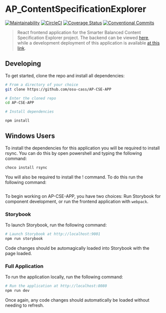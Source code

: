 # AP_ContentSpecificationExplorer

[![Maintainability](https://api.codeclimate.com/v1/badges/4edea55abd7592d015c4/maintainability)](https://codeclimate.com/github/osu-cass/AP-CSE-APP/maintainability)
[![CircleCI](https://circleci.com/gh/osu-cass/AP-CSE-APP.svg?style=svg)](https://circleci.com/gh/osu-cass/AP-CSE-APP)
[![Coverage Status](https://coveralls.io/repos/github/osu-cass/AP-CSE-APP/badge.svg?branch=dev)](https://coveralls.io/github/osu-cass/AP-CSE-APP?branch=dev)
[![Conventional Commits](https://img.shields.io/badge/Conventional%20Commits-1.0.0-yellow.svg)](https://conventionalcommits.org)

> React frontend application for the Smarter Balanced Content Specification Explorer project. The backend can be viewed [here](https://github.com/osu-cass/AP-CSE-API), while a development deployment of this application is available [at this link](https://ap-cse-app.now.sh).

## Developing

To get started, clone the repo and install all dependencies:

```sh
# From a directory of your choice
git clone https://github.com/osu-cass/AP-CSE-APP

# Enter the cloned repo
cd AP-CSE-APP

# Install dependencies

npm install
```

## Windows Users
To install the dependencies for this application you will be required to install rsync.
You can do this by open powershell and typing the following command:
```sh
choco install rsync
```
You will also be required to install the ! command. To do this run the following command:
```sh

```

To begin working on AP-CSE-APP, you have two choices: Run Storybook for component development, or run the frontend application with `webpack`.

### Storybook

To launch Storybook, run the following command:

```sh
# Launch Storybook at http://localhost:9001
npm run storybook
```

Code changes should be automagically loaded into Storybook with the page loaded.

### Full Application

To run the application locally, run the following command:

```sh
# Run the application at http://localhost:8080
npm run dev
```

Once again, any code changes should automatically be loaded without needing to refresh.
